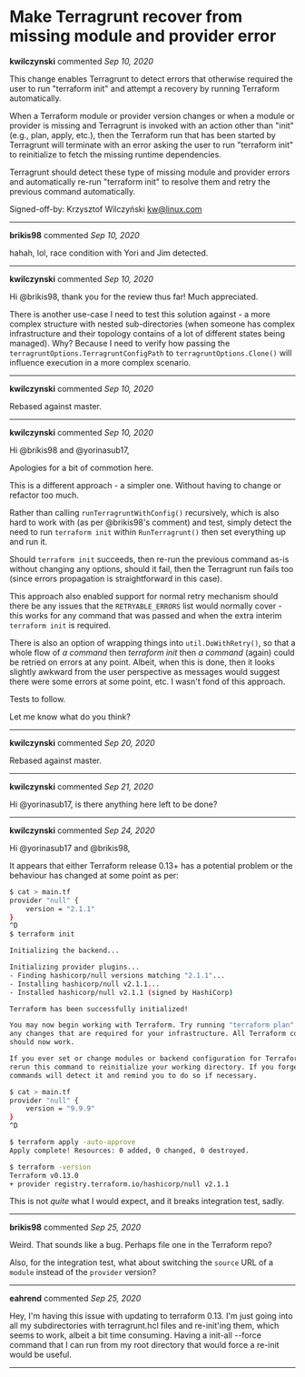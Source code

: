 # Make Terragrunt recover from missing module and provider error

**kwilczynski** commented *Sep 10, 2020*

This change enables Terragrunt to detect errors that otherwise required the user to run "terraform init" and attempt a recovery by running Terraform automatically.

When a Terraform module or provider version changes or when a module or provider is missing and Terragrunt is invoked with an action other than "init" (e.g., plan, apply, etc.), then the Terraform run that has been started by Terragrunt will terminate with an error asking the user to run "terraform init" to reinitialize to fetch the missing runtime dependencies.

Terragrunt should detect these type of missing module and provider errors and automatically re-run "terraform init" to resolve them and retry the previous command automatically.

Signed-off-by: Krzysztof Wilczyński <kw@linux.com>
<br />
***


**brikis98** commented *Sep 10, 2020*

hahah, lol, race condition with Yori and Jim detected.
***

**kwilczynski** commented *Sep 10, 2020*

Hi @brikis98, thank you for the review thus far! Much appreciated.

There is another use-case I need to test this solution against - a more complex structure with nested sub-directories (when someone has complex infrastructure and their topology contains of a lot of different states being managed). Why? Because I need to verify how passing the `terragruntOptions.TerragruntConfigPath` to `terragruntOptions.Clone()` will influence execution in a more complex scenario.
***

**kwilczynski** commented *Sep 10, 2020*

Rebased against master.
***

**kwilczynski** commented *Sep 10, 2020*

Hi @brikis98 and @yorinasub17,

Apologies for a bit of commotion here.

This is a different approach - a simpler one. Without having to change or refactor too much.

Rather than calling `runTerragruntWithConfig()` recursively, which is also hard to work with (as per @brikis98's comment) and test, simply detect the need to run `terraform init` within `RunTerragrunt()` then set everything up and run it.

Should `terraform init` succeeds, then re-run the previous command as-is without changing any options, should it fail, then the Terragrunt run fails too (since errors propagation is straightforward in this case).

This approach also enabled support for normal retry mechanism should there be any issues that the `RETRYABLE_ERRORS` list would normally cover - this works for any command that was passed and when the extra interim `terraform init` is required.

There is also an option of wrapping things into `util.DoWithRetry()`, so that a whole flow of _a command_ then _terraform init_ then _a command_ (again) could be retried on errors at any point. Albeit, when this is done, then it looks slightly awkward from the user perspective as messages would suggest there were some errors at some point, etc. I wasn't fond of this approach.

Tests to follow.

Let me know what do you think?
***

**kwilczynski** commented *Sep 20, 2020*

Rebased against master.
***

**kwilczynski** commented *Sep 21, 2020*

Hi @yorinasub17, is there anything here left to be done?
***

**kwilczynski** commented *Sep 24, 2020*

Hi @yorinasub17 and @brikis98,

It appears that either Terraform release 0.13+ has a potential problem or the behaviour has changed at some point as per:

```bash
$ cat > main.tf
provider "null" {
    version = "2.1.1"
}
^D
$ terraform init

Initializing the backend...

Initializing provider plugins...
- Finding hashicorp/null versions matching "2.1.1"...
- Installing hashicorp/null v2.1.1...
- Installed hashicorp/null v2.1.1 (signed by HashiCorp)

Terraform has been successfully initialized!

You may now begin working with Terraform. Try running "terraform plan" to see
any changes that are required for your infrastructure. All Terraform commands
should now work.

If you ever set or change modules or backend configuration for Terraform,
rerun this command to reinitialize your working directory. If you forget, other
commands will detect it and remind you to do so if necessary.

$ cat > main.tf
provider "null" {
    version = "9.9.9"
}
^D

$ terraform apply -auto-approve
Apply complete! Resources: 0 added, 0 changed, 0 destroyed.

$ terraform -version
Terraform v0.13.0
+ provider registry.terraform.io/hashicorp/null v2.1.1
```

This is not _quite_ what I would expect, and it breaks integration test, sadly.
***

**brikis98** commented *Sep 25, 2020*

Weird. That sounds like a bug.  Perhaps file one in the Terraform repo?

Also, for the integration test, what about switching the `source` URL of a `module` instead of the `provider` version?
***

**eahrend** commented *Sep 25, 2020*

Hey, I'm having this issue with updating to terraform 0.13. I'm just going into all my subdirectories with terragrunt.hcl files and re-init'ing them, which seems to work, albeit a bit time consuming. Having a init-all --force command that I can run from my root directory that would force a re-init would be useful.
***

